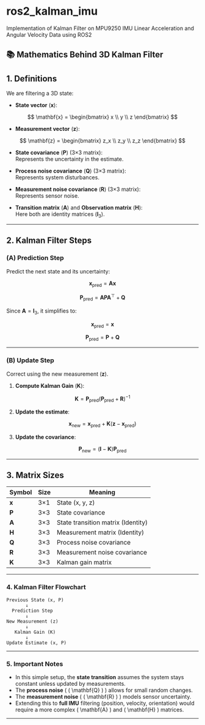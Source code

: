 # ros2_kalman_imu
Implementation of Kalman Filter on MPU9250 IMU Linear Acceleration and Angular Velocity Data using ROS2

## 📚 Mathematics Behind 3D Kalman Filter

## 1. Definitions

We are filtering a 3D state:

- **State vector** ($\mathbf{x}$):

$$
\mathbf{x} = \begin{bmatrix} x \\ y \\ z \end{bmatrix}
$$

- **Measurement vector** ($\mathbf{z}$):

$$
\mathbf{z} = \begin{bmatrix} z_x \\ z_y \\ z_z \end{bmatrix}
$$

- **State covariance** ($\mathbf{P}$) (3×3 matrix):  
  Represents the uncertainty in the estimate.

- **Process noise covariance** ($\mathbf{Q}$) (3×3 matrix):  
  Represents system disturbances.

- **Measurement noise covariance** ($\mathbf{R}$) (3×3 matrix):  
  Represents sensor noise.

- **Transition matrix** ($\mathbf{A}$) and **Observation matrix** ($\mathbf{H}$):  
  Here both are identity matrices ($\mathbf{I}_3$).

---

## 2. Kalman Filter Steps

### (A) Prediction Step

Predict the next state and its uncertainty:

$$
\mathbf{x}_{\text{pred}} = \mathbf{A} \mathbf{x}
$$

$$
\mathbf{P}_{\text{pred}} = \mathbf{A} \mathbf{P} \mathbf{A}^\top + \mathbf{Q}
$$

Since $\mathbf{A} = \mathbf{I}_3$, it simplifies to:

$$
\mathbf{x}_{\text{pred}} = \mathbf{x}
$$

$$
\mathbf{P}_{\text{pred}} = \mathbf{P} + \mathbf{Q}
$$

---

### (B) Update Step

Correct using the new measurement ($\mathbf{z}$).

1. **Compute Kalman Gain** ($\mathbf{K}$):

$$
\mathbf{K} = \mathbf{P}_{\text{pred}} \left( \mathbf{P}_{\text{pred}} + \mathbf{R} \right)^{-1}
$$

2. **Update the estimate**:

$$
\mathbf{x}_{\text{new}} = \mathbf{x}_{\text{pred}} + \mathbf{K} \left( \mathbf{z} - \mathbf{x}_{\text{pred}} \right)
$$

3. **Update the covariance**:

$$
\mathbf{P}_{\text{new}} = \left( \mathbf{I} - \mathbf{K} \right) \mathbf{P}_{\text{pred}}
$$

---

## 3. Matrix Sizes

| Symbol | Size        | Meaning                    |
|--------|-------------|-----------------------------|
| $\mathbf{x}$ | 3×1 | State (x, y, z)             |
| $\mathbf{P}$ | 3×3 | State covariance            |
| $\mathbf{A}$ | 3×3 | State transition matrix (Identity) |
| $\mathbf{H}$ | 3×3 | Measurement matrix (Identity) |
| $\mathbf{Q}$ | 3×3 | Process noise covariance    |
| $\mathbf{R}$ | 3×3 | Measurement noise covariance |
| $\mathbf{K}$ | 3×3 | Kalman gain matrix           |

---

### 4. Kalman Filter Flowchart

```
Previous State (x, P)
       ↓
  Prediction Step
       ↓
New Measurement (z)
       ↓
   Kalman Gain (K)
       ↓
Update Estimate (x, P)
```

---

### 5. Important Notes

- In this simple setup, the **state transition** assumes the system stays constant unless updated by measurements.
- The **process noise** ( \( \mathbf{Q} \) ) allows for small random changes.
- The **measurement noise** ( \( \mathbf{R} \) ) models sensor uncertainty.
- Extending this to **full IMU** filtering (position, velocity, orientation) would require a more complex \( \mathbf{A} \) and \( \mathbf{H} \) matrices.

---


